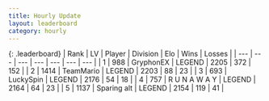 ```yaml
---
title: Hourly Update
layout: leaderboard
category: hourly
---
```


{: .leaderboard}
| Rank | LV | Player | Division | Elo | Wins | Losses |
| --- | --- | --- | --- | --- | --- | --- |
| <span data-change="0">1</span> | 988 | <span title="ID: 315148">GryphonEX</span> | LEGEND | <span data-change="0">2205</span> | <span data-change="0">372</span> | <span data-change="0">152</span> |
| <span data-change="0">2</span> | 1414 | <span title="ID: 164871">TeamMario</span> | LEGEND | <span data-change="0">2203</span> | <span data-change="0">88</span> | <span data-change="0">23</span> |
| <span data-change="1">3</span> | 693 | <span title="ID: 498412">LuckySpin</span> | LEGEND | <span data-change="0">2176</span> | <span data-change="0">54</span> | <span data-change="0">18</span> |
| <span data-change="2">4</span> | 757 | <span title="ID: 66144">R U N A W A Y</span> | LEGEND | <span data-change="17">2164</span> | <span data-change="2">64</span> | <span data-change="0">23</span> |
| <span data-change="-2">5</span> | 1137 | <span title="ID: 203132">Sparing alt</span> | LEGEND | <span data-change="-23">2154</span> | <span data-change="0">119</span> | <span data-change="2">41</span> |